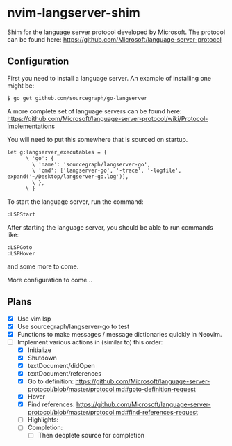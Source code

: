 # nvim-langserver-shim

Shim for the language server protocol developed by Microsoft. The protocol can be found here: https://github.com/Microsoft/language-server-protocol

## Configuration

First you need to install a language server. An example of installing one might be:

```shell
$ go get github.com/sourcegraph/go-langserver
```

A more complete set of language servers can be found here: https://github.com/Microsoft/language-server-protocol/wiki/Protocol-Implementations

You will need to put this somewhere that is sourced on startup.

```vim
let g:langserver_executables = {
      \ 'go': {
        \ 'name': 'sourcegraph/langserver-go',
        \ 'cmd': ['langserver-go', '-trace', '-logfile', expand('~/Desktop/langserver-go.log')],
        \ },
      \ }
```

To start the language server, run the command:

```vim
:LSPStart
```

After starting the language server, you should be able to run commands like:

```vim
:LSPGoto
:LSPHover
```

and some more to come.

More configuration to come...

## Plans

- [x] Use vim lsp
- [x] Use sourcegraph/langserver-go to test
- [x] Functions to make messages / message dictionaries quickly in Neovim.
- [ ] Implement various actions in (similar to) this order:
    - [x] Initialize
    - [x] Shutdown
    - [x] textDocument/didOpen
    - [x] textDocument/references
    - [x] Go to definition: https://github.com/Microsoft/language-server-protocol/blob/master/protocol.md#goto-definition-request
    - [x] Hover
    - [x] Find references: https://github.com/Microsoft/language-server-protocol/blob/master/protocol.md#find-references-request
    - [ ] Highlights:
    - [ ] Completion:
        - [ ] Then deoplete source for completion
